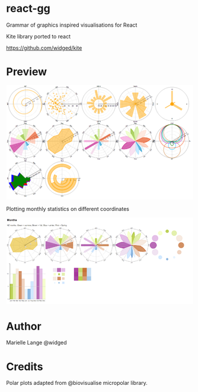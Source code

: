 

react-gg
====

Grammar of graphics inspired visualisations for React

Kite library ported to react 

https://github.com/widged/kite

Preview
=======
![library preview](preview.png "Library Preview")

Plotting monthly statistics on different coordinates

![months preview](months.png "Months Preview")

Author
======

Marielle Lange @widged


Credits
======

Polar plots adapted from @biovisualise micropolar library.
